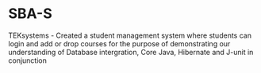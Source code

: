 # SBA-S
TEKsystems - Created a student management system where students can login and add or drop courses for the purpose of demonstrating our understanding of Database intergration, Core Java, Hibernate and J-unit in conjunction

